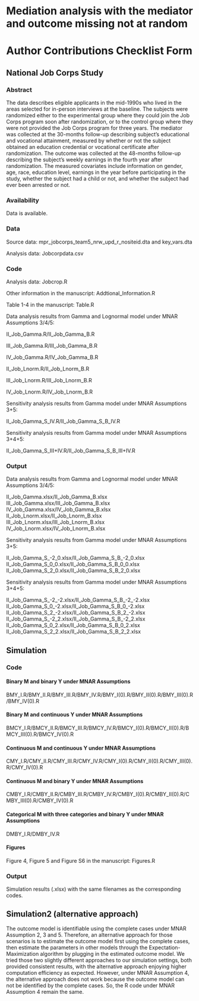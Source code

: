 # Mediation analysis with the mediator and outcome missing not at random

# Author Contributions Checklist Form

## National Job Corps Study

### Abstract 

The data describes eligible applicants in the mid-1990s who lived in the areas selected for in-person interviews at the baseline. The subjects were randomized either to the experimental group where they could join the Job Corps program soon after randomization, or to the control group where they were not provided the Job Corps program for three years. The mediator was collected at the 30-months follow-up describing subject’s educational and vocational attainment, measured by whether or not the subject obtained an education credential or vocational certificate after randomization. The outcome was collected at the 48-months follow-up describing the subject’s weekly earnings in the fourth year after randomization. The measured covariates include information on gender, age, race, education level, earnings in the year before participating in the study, whether the subject had a child or not, and whether the subject had ever been arrested or not.

### Availability

Data is available.

### Data 

Source data: mpr_jobcorps_team5_nrw_upd_r_nositeid.dta and key_vars.dta

Analysis data: Jobcorpdata.csv

### Code

Analysis data: Jobcrop.R

Other information in the manuscript: Addtional_Information.R

Table 1-4 in the manuscript: Table.R

Data analysis results from Gamma and Lognormal model under MNAR Assumptions 3/4/5: 

II_Job_Gamma.R/II_Job_Gamma_B.R

III_Job_Gamma.R/III_Job_Gamma_B.R

IV_Job_Gamma.R/IV_Job_Gamma_B.R

II_Job_Lnorm.R/II_Job_Lnorm_B.R

III_Job_Lnorm.R/III_Job_Lnorm_B.R

IV_Job_Lnorm.R/IV_Job_Lnorm_B.R

Sensitivity analysis results from Gamma model under MNAR Assumptions 3+5: 

II_Job_Gamma_S_IV.R/II_Job_Gamma_S_B_IV.R

Sensitivity analysis results from Gamma model under MNAR Assumptions 3+4+5: 

II_Job_Gamma_S_III+IV.R/II_Job_Gamma_S_B_III+IV.R

### Output

Data analysis results from Gamma and Lognormal model under MNAR Assumptions 3/4/5: 

II_Job_Gamma.xlsx/II_Job_Gamma_B.xlsx
III_Job_Gamma.xlsx/III_Job_Gamma_B.xlsx
IV_Job_Gamma.xlsx/IV_Job_Gamma_B.xlsx
II_Job_Lnorm.xlsx/II_Job_Lnorm_B.xlsx
III_Job_Lnorm.xlsx/III_Job_Lnorm_B.xlsx
IV_Job_Lnorm.xlsx/IV_Job_Lnorm_B.xlsx

Sensitivity analysis results from Gamma model under MNAR Assumptions 3+5:

II_Job_Gamma_S_-2_0.xlsx/II_Job_Gamma_S_B_-2_0.xlsx
II_Job_Gamma_S_0_0.xlsx/II_Job_Gamma_S_B_0_0.xlsx
II_Job_Gamma_S_2_0.xlsx/II_Job_Gamma_S_B_2_0.xlsx

Sensitivity analysis results from Gamma model under MNAR Assumptions 3+4+5: 

II_Job_Gamma_S_-2_-2.xlsx/II_Job_Gamma_S_B_-2_-2.xlsx
II_Job_Gamma_S_0_-2.xlsx/II_Job_Gamma_S_B_0_-2.xlsx
II_Job_Gamma_S_2_-2.xlsx/II_Job_Gamma_S_B_2_-2.xlsx
II_Job_Gamma_S_-2_2.xlsx/II_Job_Gamma_S_B_-2_2.xlsx
II_Job_Gamma_S_0_2.xlsx/II_Job_Gamma_S_B_0_2.xlsx
II_Job_Gamma_S_2_2.xlsx/II_Job_Gamma_S_B_2_2.xlsx

## Simulation

### Code

#### Binary M and binary Y under MNAR Assumptions

BMY_I.R/BMY_II.R/BMY_III.R/BMY_IV.R/BMY_I(0).R/BMY_II(0).R/BMY_III(0).R/BMY_IV(0).R

#### Binary M and continuous Y under MNAR Assumptions

BMCY_I.R/BMCY_II.R/BMCY_III.R/BMCY_IV.R/BMCY_I(0).R/BMCY_II(0).R/BMCY_III(0).R/BMCY_IV(0).R

#### Continuous M and continuous Y under MNAR Assumptions

CMY_I.R/CMY_II.R/CMY_III.R/CMY_IV.R/CMY_I(0).R/CMY_II(0).R/CMY_III(0).R/CMY_IV(0).R

#### Continuous M and binary Y under MNAR Assumptions

CMBY_I.R/CMBY_II.R/CMBY_III.R/CMBY_IV.R/CMBY_I(0).R/CMBY_II(0).R/CMBY_III(0).R/CMBY_IV(0).R

#### Categorical M with three categories and binary Y under MNAR Assumptions

DMBY_I.R/DMBY_IV.R

#### Figures

Figure 4, Figure 5 and Figure S6 in the manuscript: Figures.R

### Output

Simulation results (.xlsx) with the same filenames as the corresponding codes. 

## Simulation2 (alternative approach)

The outcome model is identifiable using the complete cases under MNAR Assumption 2, 3 and 5. Therefore, an alternative approach for those scenarios is to estimate the outcome model first using the complete cases, then estimate the parameters in other models through the Expectation-Maximization algorithm by plugging in the estimated outcome model. We tried those two slightly different approaches to our simulation settings, both provided consistent results, with the alternative approach enjoying higher computation efficiency as expected. However, under MNAR Assumption 4, the alternative approach does not work because the outcome model can not be identified by the complete cases. So, the R code under MNAR Assumption 4 remain the same.

